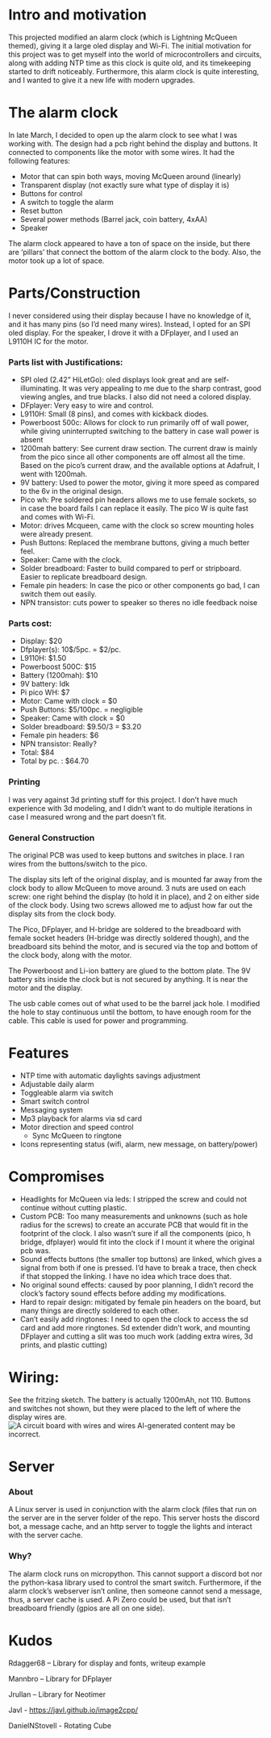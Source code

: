 # Intro and motivation

This projected modified an alarm clock (which is Lightning McQueen themed), giving it a large oled display and Wi-Fi. The initial motivation for this project was to get myself into the world of microcontrollers and circuits, along with adding NTP time as this clock is quite old, and its timekeeping started to drift noticeably. Furthermore, this alarm clock is quite interesting, and I wanted to give it a new life with modern upgrades.

# The alarm clock

In late March, I decided to open up the alarm clock to see what I was working with. The design had a pcb right behind the display and buttons. It connected to components like the motor with some wires. It had the following features:

-   Motor that can spin both ways, moving McQueen around (linearly)
-   Transparent display (not exactly sure what type of display it is)
-   Buttons for control
-   A switch to toggle the alarm
-   Reset button
-   Several power methods (Barrel jack, coin battery, 4xAA)
-   Speaker

The alarm clock appeared to have a ton of space on the inside, but there are ‘pillars’ that connect the bottom of the alarm clock to the body. Also, the motor took up a lot of space.

# Parts/Construction

I never considered using their display because I have no knowledge of it, and it has many pins (so I’d need many wires). Instead, I opted for an SPI oled display. For the speaker, I drove it with a DFplayer, and I used an L9110H IC for the motor.

### Parts list with Justifications:

-   SPI oled (2.42” HiLetGo): oled displays look great and are self-illuminating. It was very appealing to me due to the sharp contrast, good viewing angles, and true blacks. I also did not need a colored display.
-   DFplayer: Very easy to wire and control.
-   L9110H: Small (8 pins), and comes with kickback diodes.
-   Powerboost 500c: Allows for clock to run primarily off of wall power, while giving uninterrupted switching to the battery in case wall power is absent
-   1200mah battery: See current draw section. The current draw is mainly from the pico since all other components are off almost all the time. Based on the pico’s current draw, and the available options at Adafruit, I went with 1200mah.
-   9V battery: Used to power the motor, giving it more speed as compared to the 6v in the original design.
-   Pico wh: Pre soldered pin headers allows me to use female sockets, so in case the board fails I can replace it easily. The pico W is quite fast and comes with Wi-Fi.
-   Motor: drives Mcqueen, came with the clock so screw mounting holes were already present.
-   Push Buttons: Replaced the membrane buttons, giving a much better feel.
-   Speaker: Came with the clock.
-   Solder breadboard: Faster to build compared to perf or stripboard. Easier to replicate breadboard design.
-   Female pin headers: In case the pico or other components go bad, I can switch them out easily.
-   NPN transistor: cuts power to speaker so theres no idle feedback noise

### Parts cost:

-   Display: \$20
-   Dfplayer(s): 10\$/5pc. = \$2/pc.
-   L9110H: \$1.50
-   Powerboost 500C: \$15
-   Battery (1200mah): \$10
-   9V battery: Idk
-   Pi pico WH: \$7
-   Motor: Came with clock = \$0
-   Push Buttons: \$5/100pc. = negligible
-   Speaker: Came with clock = \$0
-   Solder breadboard: \$9.50/3 = \$3.20
-   Female pin headers: \$6
-   NPN transistor: Really?
-   Total: \$84
-   Total by pc. : \$64.70

### Printing

I was very against 3d printing stuff for this project. I don’t have much experience with 3d modeling, and I didn’t want to do multiple iterations in case I measured wrong and the part doesn’t fit.

### General Construction

The original PCB was used to keep buttons and switches in place. I ran wires from the buttons/switch to the pico.

The display sits left of the original display, and is mounted far away from the clock body to allow McQueen to move around. 3 nuts are used on each screw: one right behind the display (to hold it in place), and 2 on either side of the clock body. Using two screws allowed me to adjust how far out the display sits from the clock body.

The Pico, DFplayer, and H-bridge are soldered to the breadboard with female socket headers (H-bridge was directly soldered though), and the breadboard sits behind the motor, and is secured via the top and bottom of the clock body, along with the motor.

The Powerboost and Li-ion battery are glued to the bottom plate. The 9V battery sits inside the clock but is not secured by anything. It is near the motor and the display.

The usb cable comes out of what used to be the barrel jack hole. I modified the hole to stay continuous until the bottom, to have enough room for the cable. This cable is used for power and programming.

# Features

-   NTP time with automatic daylights savings adjustment
-   Adjustable daily alarm
-   Toggleable alarm via switch
-   Smart switch control
-   Messaging system
-   Mp3 playback for alarms via sd card
-   Motor direction and speed control
    -   Sync McQueen to ringtone
-   Icons representing status (wifi, alarm, new message, on battery/power)

# Compromises

-   Headlights for McQueen via leds: I stripped the screw and could not continue without cutting plastic.
-   Custom PCB: Too many measurements and unknowns (such as hole radius for the screws) to create an accurate PCB that would fit in the footprint of the clock. I also wasn’t sure if all the components (pico, h bridge, dfplayer) would fit into the clock if I mount it where the original pcb was.
-   Sound effects buttons (the smaller top buttons) are linked, which gives a signal from both if one is pressed. I’d have to break a trace, then check if that stopped the linking. I have no idea which trace does that.
-   No original sound effects: caused by poor planning, I didn’t record the clock’s factory sound effects before adding my modifications.
-   Hard to repair design: mitigated by female pin headers on the board, but many things are directly soldered to each other.
-   Can’t easily add ringtones: I need to open the clock to access the sd card and add more ringtones. Sd extender didn’t work, and mounting DFplayer and cutting a slit was too much work (adding extra wires, 3d prints, and plastic cutting)

# Wiring:

See the fritzing sketch. The battery is actually 1200mAh, not 110. Buttons and switches not shown, but they were placed to the left of where the display wires are.![A circuit board with wires and wires AI-generated content may be incorrect.](media/472b96aceb492c032d1c6e3a7593675c.png)

# Server

### About

A Linux server is used in conjunction with the alarm clock (files that run on the server are in the server folder of the repo. This server hosts the discord bot, a message cache, and an http server to toggle the lights and interact with the server cache.

### Why?

The alarm clock runs on micropython. This cannot support a discord bot nor the python-kasa library used to control the smart switch. Furthermore, if the alarm clock’s webserver isn’t online, then someone cannot send a message, thus, a server cache is used. A Pi Zero could be used, but that isn’t breadboard friendly (gpios are all on one side).

# Kudos

Rdagger68 – Library for display and fonts, writeup example

Mannbro – Library for DFplayer

Jrullan – Library for Neotimer

Javl - https://javl.github.io/image2cpp/

DanielNStovell - Rotating Cube
